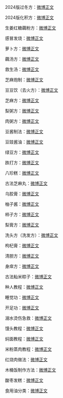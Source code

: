2024版过冬方：[微博正文](https://weibo.com/6980637174/5086407779419650) 

2024版化积方：[微博正文](https://weibo.com/6980637174/5024568637132394) 

生姜红糖藕粉方：[微博正文](https://weibo.com/6980637174/4852341033931483) 

感冒发烧：[微博正文](https://weibo.com/6980637174/4851375617876389)

萝卜方：[微博正文](https://weibo.com/6980637174/4851669826799680) 

藕汤方：[微博正文](https://weibo.com/6980637174/4852341252294249) 

救生汤：[微博正文](https://weibo.com/6980637174/4853113120891125) 

芝麻炮制：[微博正文](https://weibo.com/6980637174/4876341041694990) 

豆豆饮（去火方）：[微博正文](https://weibo.com/6980637174/4893269660795643) 

芝麻方：[微博正文](https://weibo.com/6980637174/4897609753821291) 

梨粥方：[微博正文](https://weibo.com/6980637174/4898478448444114) 

肉粥方：[微博正文](https://weibo.com/6980637174/4900344188110330) 

豆酱制法：[微博正文](https://weibo.com/6980637174/4905219479571450) 

豆豉酱油：[微博正文](https://weibo.com/6980637174/5109990237670995) 

绿豆方：[微博正文](https://weibo.com/6980637174/4914254165576417) 

跌打方：[微博正文](https://weibo.com/6980637174/4915887317978424) 

八珍糕：[微博正文](https://weibo.com/6980637174/4917348958734970) 

古法芝麻丸：[微博正文](https://weibo.com/6980637174/4920076257722989) 

乌胶膏：[微博正文](https://weibo.com/6980637174/4940437418413498) 

柚子酱：[微博正文](https://weibo.com/6980637174/4963607142992833) 

柿子方：[微博正文](https://weibo.com/6980637174/4966433238813756) 

梨膏方：[微博正文](https://weibo.com/6980637174/4966671414200981) 

洗头方（洗发方）：[微博正文](https://weibo.com/6980637174/4968664934121493) 

枸杞膏：[微博正文](https://weibo.com/6980637174/5040031658412077) 

清胆方：[微博正文](https://weibo.com/6980637174/5099801448549046) 

身痒方：[微博正文](https://weibo.com/6980637174/5105655186983171)  

古法籼米粽子：[微博正文](https://weibo.com/6980637174/4914253955858494) 

种人教程：[微博正文](https://weibo.com/6980637174/5013947708607973) 

睡觉功：[微博正文](https://weibo.com/6980637174/5012348417606981) 

开足功：[微博正文](https://weibo.com/6980637174/5050698229616131) 

溺水烫伤急救：[微博正文](https://weibo.com/6980637174/5063941721951998) 

馒头教程：[微博正文](https://weibo.com/6980637174/4926369551620083) 

焖面教程：[微博正文](https://weibo.com/6980637174/4926369929368683) 

米粉蒸肉教程：[微博正文](https://weibo.com/6980637174/4949569436648322) 

红烧肉做法：[微博正文](https://weibo.com/6980637174/4909259382330399) 

木桶饭制作方法：[微博正文](https://weibo.com/6980637174/4897608247809240)  

酸枣发糕：[微博正文](https://weibo.com/6980637174/5012664736550683) 

食用油分类：[微博正文](https://weibo.com/6980637174/4945164257199706)